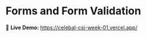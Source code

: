 <!DOCTYPE html>
<html lang="en">
<head>
  <meta charset="UTF-8" />
  <meta name="viewport" content="width=device-width, initial-scale=1.0" />
</head>
<body>

  <h1>Forms and Form Validation</h1>

  <p>
    🚀 <strong>Live Demo:</strong>
    <a href="https://todolistcelebalcsi.netlify.app/" target="_blank">
      https://celebal-csi-week-01.vercel.app/
    </a>
  </p>


</body>
</html>
